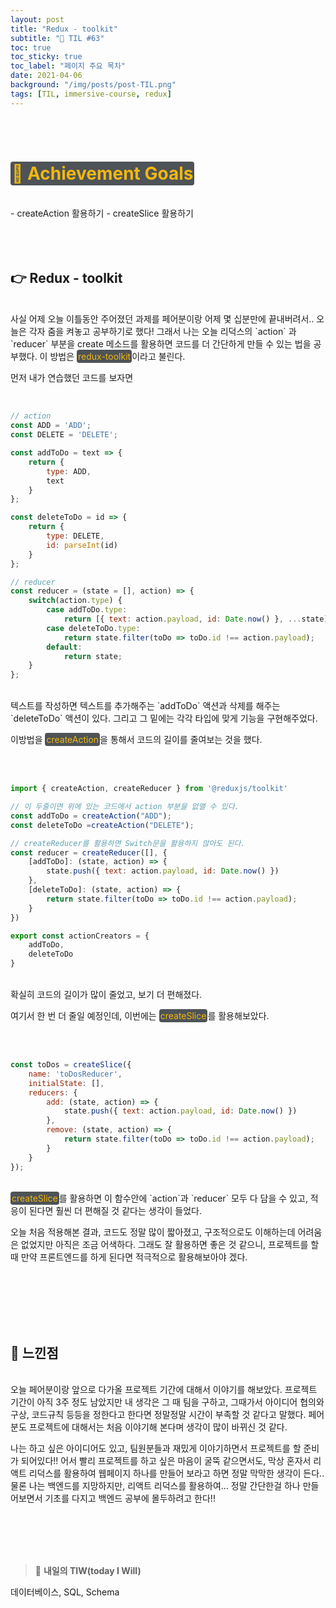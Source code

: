 ```yaml
---
layout: post
title: "Redux - toolkit"
subtitle: "📅 TIL #63"
toc: true
toc_sticky: true
toc_label: "페이지 주요 목차"
date: 2021-04-06
background: "/img/posts/post-TIL.png"
tags: [TIL, immersive-course, redux]
---
```


<br/>
<br/>

# <span style ="background-color:#4e5357; color:#f2b810; border-radius:4px; padding:2px">🎯 Achievement Goals</span>

<br/>
- createAction 활용하기
- createSlice 활용하기

<br/>
<br/>
<br/>
<br/>

## 👉 Redux - toolkit

<br/>
사실 어제 오늘 이틀동안 주어졌던 과제를 페어분이랑 어제 몇 십분만에 끝내버려서.. 오늘은 각자 줌을 켜놓고 공부하기로 했다! 그래서 나는 오늘 리덕스의 `action` 과 `reducer` 부분을 create 메소드를 활용하면 코드를 더 간단하게 만들 수 있는 법을 공부했다. 이 방법은 <span style ="background-color:#4e5357; color:#f2b810; border-radius:4px; padding:2px">redux-toolkit</span>이라고 불린다.

먼저 내가 연습했던 코드를 보자면

<br/>

```js
// action
const ADD = 'ADD';
const DELETE = 'DELETE';

const addToDo = text => {
    return {
        type: ADD,
        text
    }
};

const deleteToDo = id => {
    return {
        type: DELETE,
        id: parseInt(id)
    }
};

// reducer
const reducer = (state = [], action) => {
    switch(action.type) {
        case addToDo.type:
            return [{ text: action.payload, id: Date.now() }, ...state];
        case deleteToDo.type:
            return state.filter(toDo => toDo.id !== action.payload);
        default:
            return state;
    }
};
```

<br/>
텍스트를 작성하면 텍스트를 추가해주는 `addToDo` 액션과 삭제를 해주는 `deleteToDo` 액션이 있다. 그리고 그 밑에는 각각 타입에 맞게 기능을 구현해주었다. 

이방법을 <span style ="background-color:#4e5357; color:#f2b810; border-radius:4px; padding:2px">createAction</span>을 통해서 코드의 길이를 줄여보는 것을 했다.

<br/>
<br/>

```js
import { createAction, createReducer } from '@reduxjs/toolkit'

// 이 두줄이면 위에 있는 코드에서 action 부분을 없앨 수 있다.
const addToDo = createAction("ADD");
const deleteToDo =createAction("DELETE");

// createReducer를 활용하면 Switch문을 활용하지 않아도 된다.
const reducer = createReducer([], {
    [addToDo]: (state, action) => {
        state.push({ text: action.payload, id: Date.now() })
    },
    [deleteToDo]: (state, action) => {
        return state.filter(toDo => toDo.id !== action.payload);
    }
})

export const actionCreators = {
    addToDo,
    deleteToDo
}
```

<br/>
확실히 코드의 길이가 많이 줄었고, 보기 더 편해졌다. 

여기서 한 번 더 줄일 예정인데, 이번에는 <span style ="background-color:#4e5357; color:#f2b810; border-radius:4px; padding:2px">createSlice</span>를 활용해보았다.

<br/>
<br/>

```js
const toDos = createSlice({
    name: 'toDosReducer',
    initialState: [],
    reducers: {
        add: (state, action) => {
            state.push({ text: action.payload, id: Date.now() })
        },
        remove: (state, action) => {
            return state.filter(toDo => toDo.id !== action.payload);
        }
    }
});
```

<br/>
<span style ="background-color:#4e5357; color:#f2b810; border-radius:4px;padding:2px">createSlice</span>를 활용하면 이 함수안에 `action`과 `reducer` 모두 다 담을 수 있고, 적응이 된다면 훨씬 더 편해질 것 같다는 생각이 들었다.

오늘 처음 적용해본 결과, 코드도 정말 많이 짧아졌고, 구조적으로도 이해하는데 어려움은 없었지만 아직은 조금 어색하다. 그래도 잘 활용하면 좋은 것 같으니, 프로젝트를 할 때 만약 프론트엔드를 하게 된다면 적극적으로 활용해보아야 겠다.

<br/>
<br/>
<br/>
<br/>
<br/>

## 🙌 느낀점

<br/>
오늘 페어분이랑 앞으로 다가올 프로젝트 기간에 대해서 이야기를 해보았다. 프로젝트 기간이 아직 3주 정도 남았지만 내 생각은 그 때 팀을 구하고, 그때가서 아이디어 협의와 구상, 코드규칙 등등을 정한다고 한다면 정말정말 시간이 부족할 것 같다고 말했다. 페어분도 프로젝트에 대해서는 처음 이야기해 본다며 생각이 많이 바뀌신 것 같다. 

나는 하고 싶은 아이디어도 있고, 팀원분들과 재밌게 이야기하면서 프로젝트를 할 준비가 되어있다!! 어서 빨리 프로젝트를 하고 싶은 마음이 굴뚝 같으면서도, 막상 혼자서 리액트 리덕스를 활용하여 웹페이지 하나를 만들어 보라고 하면 정말 막막한 생각이 든다.. 물론 나는 백엔드를 지망하지만, 리액트 리덕스를 활용하여... 정말 간단한걸 하나 만들어보면서 기초를 다지고 백엔드 공부에 몰두하려고 한다!! 

<br/>
<br/>
<br/>
<br/>

> 👊 **내일의 TIW(today I Will)**

데이터베이스, SQL, Schema

<br/>
<br/>
<br/>
